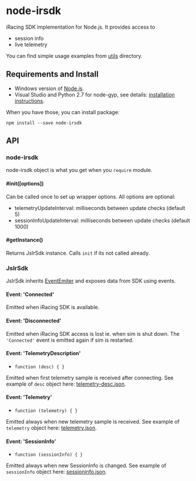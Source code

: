 ﻿# node-irsdk

iRacing SDK implementation for Node.js. It provides access to

* session info
* live telemetry

You can find simple usage examples from [utils](utils/) directory.

## Requirements and Install

* Windows version of [Node.js](https://nodejs.org/download/). 
* Visual Studio and Python 2.7 for node-gyp, see details: 
[installation instructions](https://github.com/TooTallNate/node-gyp).

When you have those, you can install package:

`npm install --save node-irsdk`


## API

### node-irsdk

node-irsdk object is what you get when you `require` module.

#### #init([options])

Can be called once to set up wrapper options. All options are optional:

* telemetryUpdateInterval: milliseconds between update checks (default 5)
* sessionInfoUpdateInterval: milliseconds between update checks (default 1000)

#### #getInstance()

Returns JsIrSdk instance. Calls `init` if its not called already.


### JsIrSdk

JsIrSdk inherits [EventEmiter](https://nodejs.org/api/events.html#events_class_events_eventemitter) 
and exposes data from SDK using events.

#### Event: 'Connected'

Emitted when iRacing SDK is available.


#### Event: 'Disconnected'

Emitted when iRacing SDK access is lost ie. when sim is shut down. 
The `'Connected'` event is emitted again if sim is restarted.


#### Event: 'TelemetryDescription'

* `function (desc) { }`

Emitted when first telemetry sample is received after connecting. 
See example of `desc` object here: [telemetry-desc.json](sample-data/telemetry-desc.json).


#### Event: 'Telemetry'

* `function (telemetry) { }`

Emitted always when new telemetry sample is received. 
See example of `telemetry` object here: [telemetry.json](sample-data/telemetry.json).


#### Event: 'SessionInfo'

* `function (sessionInfo) { }`

Emitted always when new SessionInfo is changed.
See example of `sessionInfo` object here: [sessioninfo.json](sample-data/sessioninfo.json).

